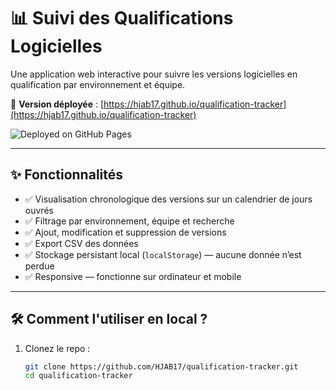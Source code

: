 # 📊 Suivi des Qualifications Logicielles

Une application web interactive pour suivre les versions logicielles en qualification par environnement et équipe.

🔗 **Version déployée** : [https://hjab17.github.io/qualification-tracker](https://hjab17.github.io/qualification-tracker)

![Deployed on GitHub Pages](https://img.shields.io/badge/Deployed%20on-GitHub%20Pages-blue?logo=github)

---

## ✨ Fonctionnalités

- ✅ Visualisation chronologique des versions sur un calendrier de jours ouvrés
- ✅ Filtrage par environnement, équipe et recherche
- ✅ Ajout, modification et suppression de versions
- ✅ Export CSV des données
- ✅ Stockage persistant local (`localStorage`) — aucune donnée n’est perdue
- ✅ Responsive — fonctionne sur ordinateur et mobile

---

## 🛠️ Comment l'utiliser en local ?

1. Clonez le repo :
   ```bash
   git clone https://github.com/HJAB17/qualification-tracker.git
   cd qualification-tracker
